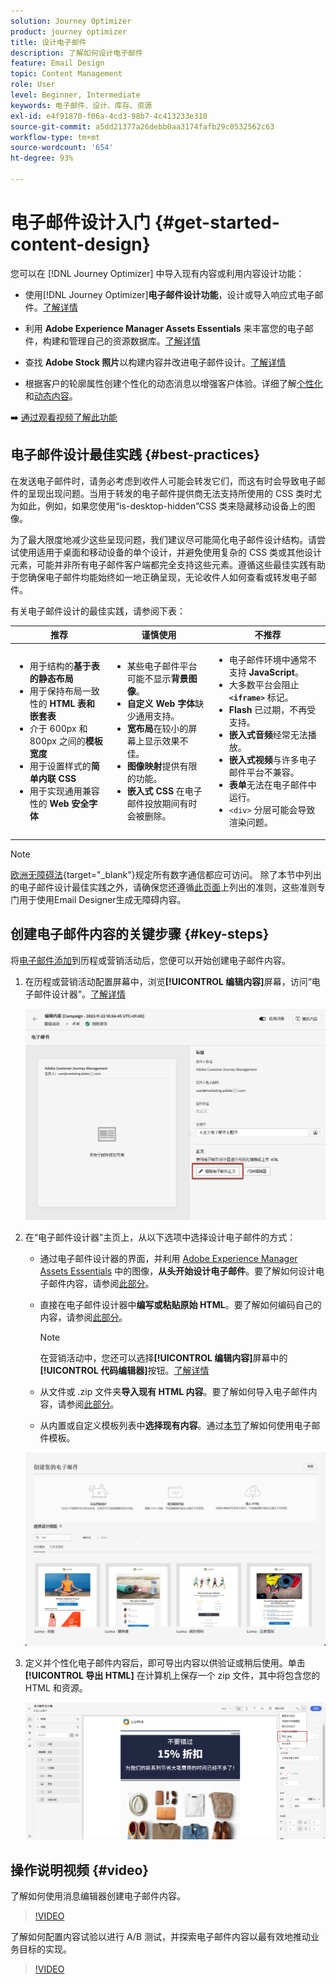 ```yaml
---
solution: Journey Optimizer
product: journey optimizer
title: 设计电子邮件
description: 了解如何设计电子邮件
feature: Email Design
topic: Content Management
role: User
level: Beginner, Intermediate
keywords: 电子邮件、设计、库存、资源
exl-id: e4f91870-f06a-4cd3-98b7-4c413233e310
source-git-commit: a5dd21377a26debb0aa3174fafb29c0532562c63
workflow-type: tm+mt
source-wordcount: '654'
ht-degree: 93%

---
```


# 电子邮件设计入门 {#get-started-content-design}

您可以在 [!DNL Journey Optimizer] 中导入现有内容或利用内容设计功能：

* 使用[!DNL Journey Optimizer]&#x200B;**电子邮件设计功能**，设计或导入响应式电子邮件。[了解详情](content-from-scratch.md)

* 利用 **Adobe Experience Manager Assets Essentials** 来丰富您的电子邮件，构建和管理自己的资源数据库。[了解详情](../integrations/assets.md)

* 查找 **Adobe Stock 照片**&#x200B;以构建内容并改进电子邮件设计。[了解详情](../integrations/stock.md)

* 根据客户的轮廓属性创建个性化的动态消息以增强客户体验。详细了解[个性化](../personalization/personalize.md)和[动态内容](../personalization/get-started-dynamic-content.md)。

➡️ [通过观看视频了解此功能](#video)

## 电子邮件设计最佳实践 {#best-practices}

在发送电子邮件时，请务必考虑到收件人可能会转发它们，而这有时会导致电子邮件的呈现出现问题。当用于转发的电子邮件提供商无法支持所使用的 CSS 类时尤为如此，例如，如果您使用“is-desktop-hidden”CSS 类来隐藏移动设备上的图像。

为了最大限度地减少这些呈现问题，我们建议尽可能简化电子邮件设计结构。请尝试使用适用于桌面和移动设备的单个设计，并避免使用复杂的 CSS 类或其他设计元素，可能并非所有电子邮件客户端都完全支持这些元素。遵循这些最佳实践有助于您确保电子邮件均能始终如一地正确呈现，无论收件人如何查看或转发电子邮件。

有关电子邮件设计的最佳实践，请参阅下表：

| 推荐 | 谨慎使用 | 不推荐 |
|-|-|-|
| <ul><li>用于结构的<b>基于表的静态布局</b></li> <li>用于保持布局一致性的 <b>HTML 表和嵌套表</b></li> <li>介于 600px 和 800px 之间的<b>模板宽度</b> </li> <li>用于设置样式的<b>简单内联 CSS</b> </li> <li>用于实现通用兼容性的 <b>Web 安全字体</b></li> | <ul><li>某些电子邮件平台可能不显示<b>背景图像</b>。</li><li><b>自定义 Web 字体</b>缺少通用支持。</li><li><b>宽布局</b>在较小的屏幕上显示效果不佳。</li><li><b>图像映射</b>提供有限的功能。</li><li><b>嵌入式 CSS</b> 在电子邮件投放期间有时会被删除。</li> | <ul><li>电子邮件环境中通常不支持 <b>JavaScript</b>。</li> <li> 大多数平台会阻止 <b>`<iframe>`</b> 标记。 </li> <li><b>Flash</b> 已过期，不再受支持。</li> <li><b>嵌入式音频</b>经常无法播放。</li> <li><b>嵌入式视频</b>与许多电子邮件平台不兼容。</li> <li> <b>表单</b>无法在电子邮件中运行。</li> <li> `<div>` 分层可能会导致渲染问题。</li> |

>[!NOTE]
>
>[欧洲无障碍法](https://eur-lex.europa.eu/legal-content/EN/TXT/?uri=CELEX%3A32019L0882){target="_blank"}规定所有数字通信都应可访问。 除了本节中列出的电子邮件设计最佳实践之外，请确保您还遵循[此页面](accessible-content.md)上列出的准则，这些准则专门用于使用Email Designer生成无障碍内容。

## 创建电子邮件内容的关键步骤 {#key-steps}

将[电子邮件添加](create-email.md)到历程或营销活动后，您便可以开始创建电子邮件内容。

1. 在历程或营销活动配置屏幕中，浏览&#x200B;**[!UICONTROL 编辑内容]**&#x200B;屏幕，访问“电子邮件设计器”。[了解详情](create-email.md#define-email-content)

   ![](assets/email_designer_edit_email_body.png)

1. 在“电子邮件设计器”主页上，从以下选项中选择设计电子邮件的方式：

   * 通过电子邮件设计器的界面，并利用 [Adobe Experience Manager Assets Essentials](../integrations/assets.md) 中的图像，**从头开始设计电子邮件**。要了解如何设计电子邮件内容，请参阅[此部分](content-from-scratch.md)。

   * 直接在电子邮件设计器中&#x200B;**编写或粘贴原始 HTML**。要了解如何编码自己的内容，请参阅[此部分](code-content.md)。

     >[!NOTE]
     >
     >在营销活动中，您还可以选择&#x200B;**[!UICONTROL 编辑内容]**&#x200B;屏幕中的&#x200B;**[!UICONTROL 代码编辑器]**&#x200B;按钮。[了解详情](create-email.md#define-email-content)

   * 从文件或 .zip 文件夹&#x200B;**导入现有 HTML 内容**。要了解如何导入电子邮件内容，请参阅[此部分](existing-content.md)。

   * 从内置或自定义模板列表中&#x200B;**选择现有内容**。通过[本节](../email/use-email-templates.md)了解如何使用电子邮件模板。

   ![](assets/email_designer_create_options.png)

1. 定义并个性化电子邮件内容后，即可导出内容以供验证或稍后使用。单击&#x200B;**[!UICONTROL 导出 HTML]** 在计算机上保存一个 zip 文件，其中将包含您的 HTML 和资源。

   ![](assets/email_designer_export.png)

## 操作说明视频 {#video}

了解如何使用消息编辑器创建电子邮件内容。

>[!VIDEO](https://video.tv.adobe.com/v/334150?quality=12)

了解如何配置内容试验以进行 A/B 测试，并探索电子邮件内容以最有效地推动业务目标的实现。

>[!VIDEO](https://video.tv.adobe.com/v/3419893)
